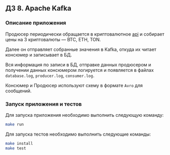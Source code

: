## ДЗ 8. Apache Kafka

### Описание приложения
Продюсер периодически 
обращается в криптовалютное [api](https://min-api.cryptocompare.com)
и собирает цены на 3 криптовалюты —	BTC, ETH, TON.

Далее он отправляет собранные значения 
в Kafka, откуда их читает консюмер и записывает в БД.

Вся информация по записи в БД, отправке
данных продюсером и получении данных
консюмером логируется и появляется в файлах
`database.log`, `producer.log`,
`consumer.log`.

Консюмер и Продюсер используют схему
в формате `Avro` для сообщений.
### Запуск приложения и тестов
Для запуска приложения необходимо выполнить следующую команду:
```bash
make run
```
Для запуска тестов необходимо выполнить следующие команды:
```bash
make install
make test
```